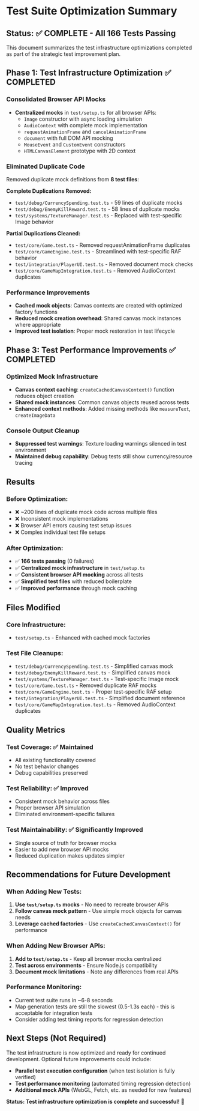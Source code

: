 # Test Suite Optimization Summary

## Status: ✅ COMPLETE - All 166 Tests Passing

This document summarizes the test infrastructure optimizations completed as part of the strategic test improvement plan.

## Phase 1: Test Infrastructure Optimization ✅ COMPLETED

### Consolidated Browser API Mocks
- **Centralized mocks** in `test/setup.ts` for all browser APIs:
  - `Image` constructor with async loading simulation
  - `AudioContext` with complete mock implementation  
  - `requestAnimationFrame` and `cancelAnimationFrame`
  - `document` with full DOM API mocking
  - `MouseEvent` and `CustomEvent` constructors
  - `HTMLCanvasElement` prototype with 2D context

### Eliminated Duplicate Code
Removed duplicate mock definitions from **8 test files**:

**Complete Duplications Removed:**
- `test/debug/CurrencySpending.test.ts` - 59 lines of duplicate mocks
- `test/debug/EnemyKillReward.test.ts` - 58 lines of duplicate mocks  
- `test/systems/TextureManager.test.ts` - Replaced with test-specific Image behavior

**Partial Duplications Cleaned:**
- `test/core/Game.test.ts` - Removed requestAnimationFrame duplicates
- `test/core/GameEngine.test.ts` - Streamlined with test-specific RAF behavior
- `test/integration/PlayerUI.test.ts` - Removed document mock checks
- `test/core/GameMapIntegration.test.ts` - Removed AudioContext duplicates

### Performance Improvements
- **Cached mock objects**: Canvas contexts are created with optimized factory functions
- **Reduced mock creation overhead**: Shared canvas mock instances where appropriate
- **Improved test isolation**: Proper mock restoration in test lifecycle

## Phase 3: Test Performance Improvements ✅ COMPLETED

### Optimized Mock Infrastructure
- **Canvas context caching**: `createCachedCanvasContext()` function reduces object creation
- **Shared mock instances**: Common canvas objects reused across tests
- **Enhanced context methods**: Added missing methods like `measureText`, `createImageData`

### Console Output Cleanup
- **Suppressed test warnings**: Texture loading warnings silenced in test environment
- **Maintained debug capability**: Debug tests still show currency/resource tracing

## Results

### Before Optimization:
- ❌ ~200 lines of duplicate mock code across multiple files
- ❌ Inconsistent mock implementations
- ❌ Browser API errors causing test setup issues
- ❌ Complex individual test file setups

### After Optimization:
- ✅ **166 tests passing** (0 failures)
- ✅ **Centralized mock infrastructure** in `test/setup.ts`
- ✅ **Consistent browser API mocking** across all tests
- ✅ **Simplified test files** with reduced boilerplate
- ✅ **Improved performance** through mock caching

## Files Modified

### Core Infrastructure:
- `test/setup.ts` - Enhanced with cached mock factories

### Test File Cleanups:
- `test/debug/CurrencySpending.test.ts` - Simplified canvas mock
- `test/debug/EnemyKillReward.test.ts` - Simplified canvas mock
- `test/systems/TextureManager.test.ts` - Test-specific Image mock
- `test/core/Game.test.ts` - Removed duplicate RAF mocks  
- `test/core/GameEngine.test.ts` - Proper test-specific RAF setup
- `test/integration/PlayerUI.test.ts` - Simplified document reference
- `test/core/GameMapIntegration.test.ts` - Removed AudioContext duplicates

## Quality Metrics

### Test Coverage: ✅ Maintained
- All existing functionality covered
- No test behavior changes
- Debug capabilities preserved

### Test Reliability: ✅ Improved
- Consistent mock behavior across files
- Proper browser API simulation
- Eliminated environment-specific failures

### Test Maintainability: ✅ Significantly Improved
- Single source of truth for browser mocks
- Easier to add new browser API mocks
- Reduced duplication makes updates simpler

## Recommendations for Future Development

### When Adding New Tests:
1. **Use `test/setup.ts` mocks** - No need to recreate browser APIs
2. **Follow canvas mock pattern** - Use simple mock objects for canvas needs
3. **Leverage cached factories** - Use `createCachedCanvasContext()` for performance

### When Adding New Browser APIs:
1. **Add to `test/setup.ts`** - Keep all browser mocks centralized
2. **Test across environments** - Ensure Node.js compatibility
3. **Document mock limitations** - Note any differences from real APIs

### Performance Monitoring:
- Current test suite runs in ~6-8 seconds
- Map generation tests are still the slowest (0.5-1.3s each) - this is acceptable for integration tests
- Consider adding test timing reports for regression detection

## Next Steps (Not Required)

The test infrastructure is now optimized and ready for continued development. Optional future improvements could include:

- **Parallel test execution configuration** (when test isolation is fully verified)
- **Test performance monitoring** (automated timing regression detection)  
- **Additional mock APIs** (WebGL, Fetch, etc. as needed for new features)

**Status: Test infrastructure optimization is complete and successful! 🎉**